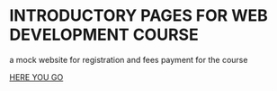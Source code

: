 # INTRODUCTORY PAGES FOR WEB DEVELOPMENT COURSE      

a mock website for registration and fees payment for the course

[HERE YOU GO](karthikshetty03.github.io/httphi.html)
